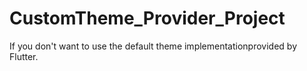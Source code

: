 # CustomTheme_Provider_Project

If you don't want to use the default theme implementationprovided by Flutter.
